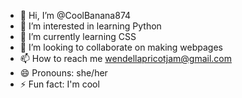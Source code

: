 - 👋 Hi, I’m @CoolBanana874
- 👀 I’m interested in learning Python
- 🌱 I’m currently learning CSS
- 💞️ I’m looking to collaborate on making webpages
- 📫 How to reach me wendellapricotjam@gmail.com
- 😄 Pronouns: she/her
- ⚡ Fun fact: I'm cool

<!---
CoolBanana874/CoolBanana874 is a ✨ special ✨ repository because its `README.md` (this file) appears on your GitHub profile.
You can click the Preview link to take a look at your changes.
--->
